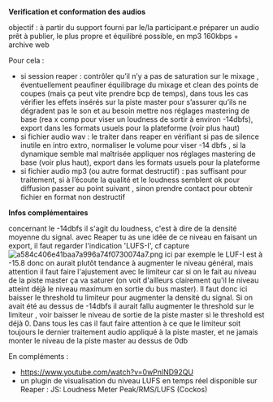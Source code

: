 **Verification et conformation des audios**

objectif : à partir du support fourni par le/la participant.e préparer un audio prêt à publier, le plus propre et équilibré possible, en mp3 160kbps + archive web

Pour cela : 

- si session reaper : 
    contrôler qu’il n’y a pas de saturation sur le mixage , éventuellement peaufiner équilibrage du mixage et clean des points de coupes (mais ça peut vite prendre bcp de temps), dans tous les cas vérifier les effets insérés sur la piste master pour s’assurer qu’ils ne dégradent pas le son et au besoin mettre nos réglages mastering de base (rea x comp pour viser un loudness de sortir à environ -14dbfs), export dans les formats usuels pour la plateforme (voir plus haut)  
- si fichier audio wav : 
    le traiter dans reaper en vérifiant si pas de silence inutile en intro extro, normaliser le volume pour viser -14 dbfs , si la dynamique semble mal maîtrisée appliquer nos réglages mastering de base (voir plus haut), export dans les formats usuels pour la plateforme  
- si fichier audio mp3 (ou autre format destructif) : pas suffisant pour traitement, si à l’écoute la qualité et le loudness semblent ok pour diffusion passer au point suivant , sinon prendre contact pour obtenir fichier en format non destructif

**Infos complémentaires**

concernant le -14dbfs il s'agit du loudness, c'est à dire de la densité moyenne du signal. avec Reaper tu as une idée de ce niveau en faisant un export, il faut regarder l'indication 'LUFS-I', cf capture
![a584c406e41baa7a996a74f0730074a7.png](assets/a584c406e41baa7a996a74f0730074a7.png)
ici par exemple le LUF-I est à -15.8 donc on aurait plutôt tendance à augmenter le niveau général, mais attention il faut faire l'ajustement avec le limiteur car si on le fait au niveau de la piste master ça va saturer (on voit d'ailleurs clairement qu'il le niveau atteint déjà le niveau maximum en sortie du bus master). Il faut donc ici baisser le threshold tu limiteur pour augmenter la densité du signal. Si on avait été au dessus de -14dbfs il aurait fallu augmenter le threshold sur le limiteur , voir baisser le niveau de sortie de la piste master si le threshold est déjà 0. Dans tous les cas il faut faire attention à ce que le limiteur soit toujours le dernier traitement audio appliqué à la piste master, et ne jamais monter le niveau de la piste master au dessus de 0db

En compléments :  
* https://www.youtube.com/watch?v=0wPnlND92QU
* un plugin de visualisation du niveau LUFS en temps réel disponible sur Reaper : JS: Loudness Meter Peak/RMS/LUFS (Cockos)
